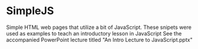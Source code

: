 # SimpleJS
Simple HTML web pages that utilize a bit of JavaScript.
These snipets were used as examples to teach an introductory lesson in JavaScript
See the accompanied  PowerPoint lecture titled "An Intro Lecture to JavaScript.pptx"
